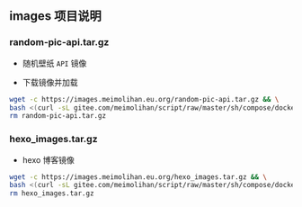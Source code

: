 ## images 项目说明

### random-pic-api.tar.gz

- 随机壁纸 `API` 镜像

- 下载镜像并加载

```bash
wget -c https://images.meimolihan.eu.org/random-pic-api.tar.gz && \
bash <(curl -sL gitee.com/meimolihan/script/raw/master/sh/compose/docker_load_all_images.sh) && \
rm random-pic-api.tar.gz
```

### hexo_images.tar.gz

- hexo 博客镜像

```bash
wget -c https://images.meimolihan.eu.org/hexo_images.tar.gz && \
bash <(curl -sL gitee.com/meimolihan/script/raw/master/sh/compose/docker_load_all_images.sh) && \
rm hexo_images.tar.gz
```

